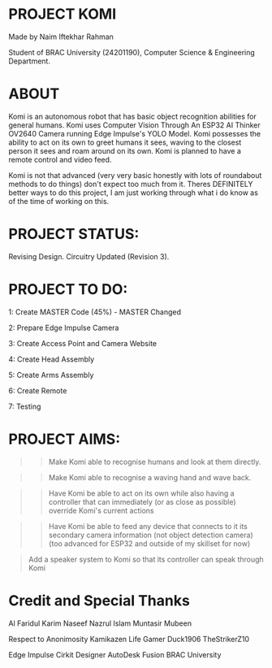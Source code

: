 # PROJECT KOMI
Made by Naim Iftekhar Rahman

Student of BRAC University (24201190), Computer Science & Engineering Department.

# ABOUT
Komi is an autonomous robot that has basic object recognition abilities for general humans. Komi uses Computer Vision Through An ESP32 AI Thinker OV2640 Camera running Edge Impulse's YOLO Model. Komi possesses the ability to act on its own to greet humans it sees, waving to the closest person it sees and  roam around on its own. Komi is planned to have a remote control and video feed.

Komi is not that advanced (very very basic honestly with lots of roundabout methods to do things) don't expect too much from it. Theres DEFINITELY better ways to do this project, I am just working through what i do know as of the time of working on this.



# PROJECT STATUS:
Revising Design. Circuitry Updated (Revision 3).

# PROJECT TO DO:
1: Create MASTER Code (45%) - MASTER Changed

2: Prepare Edge Impulse Camera

3: Create Access Point and Camera Website

4: Create Head Assembly

5: Create Arms Assembly

6: Create Remote

7: Testing

# PROJECT AIMS:
>> Make Komi able to recognise humans and look at them directly.

>> Make Komi able to recognise a waving hand and wave back.

>> Have Komi be able to act on its own while also having a controller that can immediately (or as close as possible) override Komi's current actions

>> Have Komi be able to feed any device that connects to it its secondary camera information (not object detection camera) (too advanced for ESP32 and outside of my skillset for now)

> Add a speaker system to Komi so that its controller can speak through Komi


# Credit and Special Thanks

Al Faridul Karim
Naseef Nazrul Islam
Muntasir Mubeen

Respect to Anonimosity
Kamikazen 
Life Gamer
Duck1906
TheStrikerZ10


Edge Impulse
Cirkit Designer
AutoDesk Fusion
BRAC University
